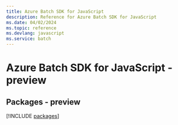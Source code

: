 ```yaml
---
title: Azure Batch SDK for JavaScript
description: Reference for Azure Batch SDK for JavaScript
ms.date: 04/02/2024
ms.topic: reference
ms.devlang: javascript
ms.service: batch
---
```

# Azure Batch SDK for JavaScript - preview
## Packages - preview
[!INCLUDE [packages](batch-index.md)]